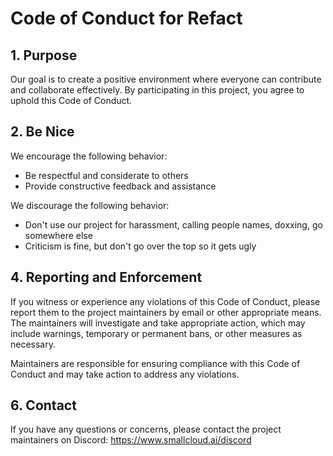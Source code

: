 # Code of Conduct for Refact


## 1. Purpose

Our goal is to create a positive environment where everyone can contribute and collaborate effectively.
By participating in this project, you agree to uphold this Code of Conduct.


## 2. Be Nice

We encourage the following behavior:

* Be respectful and considerate to others
* Provide constructive feedback and assistance

We discourage the following behavior:

* Don't use our project for harassment, calling people names, doxxing, go somewhere else
* Criticism is fine, but don't go over the top so it gets ugly


## 4. Reporting and Enforcement

If you witness or experience any violations of this Code of Conduct, please report them to the project maintainers by email or other appropriate means. The maintainers will investigate and take appropriate action, which may include warnings, temporary or permanent bans, or other measures as necessary.

Maintainers are responsible for ensuring compliance with this Code of Conduct and may take action to address any violations.


## 6. Contact

If you have any questions or concerns, please contact the project maintainers on Discord:
https://www.smallcloud.ai/discord
